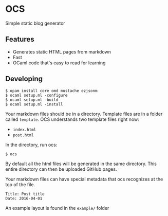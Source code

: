 # OCS

Simple static blog generator

## Features

- Generates static HTML pages from markdown
- Fast
- OCaml code that's easy to read for learning

## Developing

```
$ opam install core omd mustache ezjsonm
$ ocaml setup.ml -configure
$ ocaml setup.ml -build
$ ocaml setup.ml -install
```

Your markdown files should be in a directory.
Template files are in a folder called `template`.
OCS understands two template files right now:

- `index.html`
- `post.html`

In the directory, run ocs:

```
$ ocs
```

By default all the html files will be generated in the same directory.
This entire directory can then be uploaded GitHub pages.

Your markdown files can have special metadata that ocs recognizes at the top of the file.

```
Title: Post title
Date: 2016-04-01
```

An example layout is found in the `example/` folder
